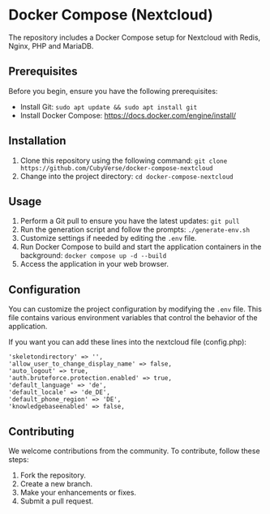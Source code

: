 # Docker Compose (Nextcloud)

The repository includes a Docker Compose setup for Nextcloud with Redis, Nginx, PHP and MariaDB.

## Prerequisites

Before you begin, ensure you have the following prerequisites:

- Install Git: `sudo apt update && sudo apt install git`
- Install Docker Compose: <https://docs.docker.com/engine/install/>

## Installation

1. Clone this repository using the following command: `git clone https://github.com/CubyVerse/docker-compose-nextcloud`
2. Change into the project directory: `cd docker-compose-nextcloud`

## Usage

1. Perform a Git pull to ensure you have the latest updates: `git pull`
2. Run the generation script and follow the prompts: `./generate-env.sh`
3. Customize settings if needed by editing the `.env` file.
4. Run Docker Compose to build and start the application containers in the background: `docker compose up -d --build`
5. Access the application in your web browser.

## Configuration

You can customize the project configuration by modifying the `.env` file. This file contains various environment variables that control the behavior of the application.

If you want you can add these lines into the nextcloud file (config.php):
```
'skeletondirectory' => '',
'allow_user_to_change_display_name' => false,
'auto_logout' => true,
'auth.bruteforce.protection.enabled' => true,
'default_language' => 'de',
'default_locale' => 'de_DE',
'default_phone_region' => 'DE',
'knowledgebaseenabled' => false,
```


## Contributing

We welcome contributions from the community. To contribute, follow these steps:

1. Fork the repository.
2. Create a new branch.
3. Make your enhancements or fixes.
4. Submit a pull request.
